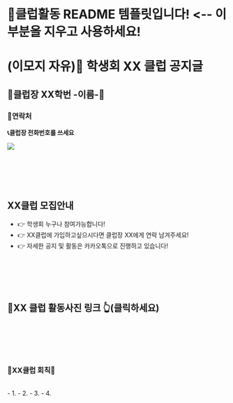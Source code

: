 # 📌클럽활동 README 템플릿입니다! <-- 이 부분을 지우고 사용하세요!

# (이모지 자유)🎱 학생회 XX 클럽 공지글

## 👑클럽장 XX학번 -이름-👑
### 📱연락처
__📞클럽장 전화번호를 쓰세요__  

<img src="https://img.shields.io/badge/-카카오톡ID을 쓰세요-FFCD00?style=for-the-badge&logo=KaKaoTalk&logoColor=white">

</br></br></br></br>
## XX클럽 모집안내
- 👉 학생회 누구나 참여가능합니다!
- 👉 XX클럽에 가입하고싶으시다면 클럽장 XX에게 연락 남겨주세요!
- 👉 자세한 공지 및 활동은 카카오톡으로 진행하고 있습니다!

</br></br></br></br>
## 📸XX 클럽 활동사진 링크 👆(클릭하세요)
</br></br></br></br>

### 📌XX클럽 회칙📌
</br>
- 1. 
- 2. 
- 3. 
- 4.


